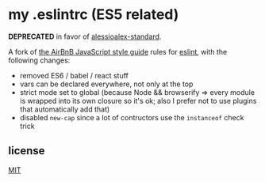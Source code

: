# my .eslintrc (ES5 related)

**DEPRECATED** in favor of [alessioalex-standard](https://github.com/alessioalex/standard).

A fork of [the AirBnB JavaScript style guide](https://github.com/airbnb/javascript/blob/master/linters/.eslintrc) rules for [eslint](https://github.com/eslint/eslint), with the following changes:

- removed ES6 / babel / react stuff
- vars can be declared everywhere, not only at the top
- strict mode set to global (because Node && browserify => every module is wrapped into its own closure so it's ok; also I prefer not to use plugins that automatically add that)
- disabled `new-cap` since a lot of contructors use the `instanceof` check trick

## license

[MIT](http://alessioalex.mit-license.org/)
